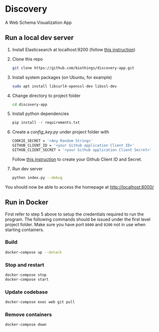 # Discovery

A Web Schema Visualization App

## Run a local dev server

1. Install Elasticsearch at localhost:9200 (follow [this instruction](https://www.elastic.co/guide/en/elasticsearch/reference/current/_installation.html))
2. Clone this repo

    ```bash
    git clone https://github.com/biothings/discovery-app.git
    ```

3. Install system packages (on Ubuntu, for example)

    ```bash
    sudo apt install libcurl4-openssl-dev libssl-dev
    ```

4. Change directory to project folder

    ```bash
    cd discovery-app
    ```

5. Install python dependencies

    ```bash
    pip install -r requirements.txt
    ```

6. Create a *config_key.py* under project folder with

    ```bash
    COOKIE_SECRET = '<Any Random String>'
    GITHUB_CLIENT_ID = '<your Github application Client ID>'
    GITHUB_CLIENT_SECRET = '<your Github application Client Secret>'
    ```

    Follow [this instruction](https://developer.github.com/apps/building-oauth-apps/creating-an-oauth-app/) to create your Github Client ID and Secret.
7. Run dev server

    ```bash
    python index.py --debug
    ```

You should now be able to access the homepage at <http://localhost:8000/>

## Run in Docker

First refer to step 5 above to setup the credentials required to run the program.
The following commands should be issued under the first level project folder.
Make sure you have port `8000` and `9200` not in use when starting containers.

### Build

```bash
docker-compose up --detach
```

### Stop and restart

```bash
docker-compose stop
docker-compose start
```

### Update codebase

```bash
docker-compose exec web git pull
```

### Remove containers

```bash
docker-compose down
```
